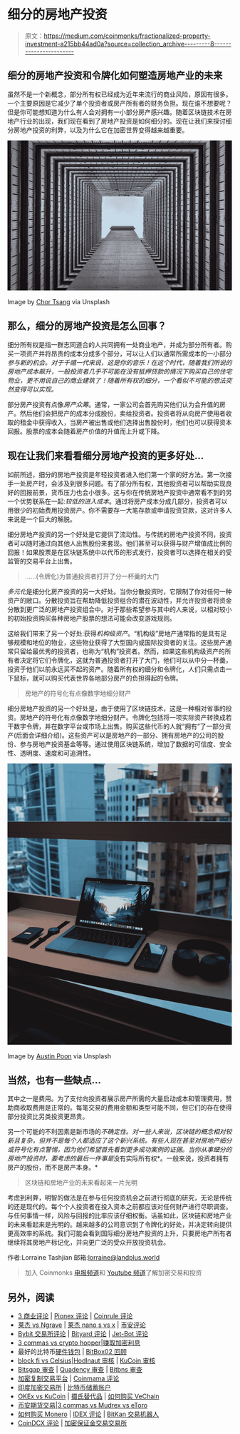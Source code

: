 # 细分的房地产投资

> 原文：<https://medium.com/coinmonks/fractionalized-property-investment-a215bb44ad0a?source=collection_archive---------8----------------------->

## 细分的房地产投资和令牌化如何塑造房地产业的未来

虽然不是一个新概念，部分所有权已经成为近年来流行的商业风险，原因有很多。一个主要原因是它减少了单个投资者或房产所有者的财务负担。现在谁不想要呢？但是你可能想知道为什么有人会对拥有一小部分房产感兴趣。随着区块链技术在房地产行业的出现，我们现在看到了房地产投资是如何细分的。现在让我们来探讨细分房地产投资的利弊，以及为什么它在加密世界变得越来越重要。

![](img/4873ba6b94a2837fbb33c82972ced168.png)

Image by [Chor Tsang](https://unsplash.com/@chortsang) via Unsplash

## **那么，细分的房地产投资是怎么回事？**

细分所有权是指一群志同道合的人共同拥有一处商业地产，并成为部分所有者。购买一项资产并将昂贵的成本分成多个部分，可以让人们以通常所需成本的一小部分*参与新的机会。对于千禧一代来说，这是你的音乐！在这个时代，随着我们所说的房地产成本飙升，一般投资者几乎不可能在没有抵押贷款的情况下购买自己的住宅物业，更不用说自己的商业建筑了！随着所有权的细分，一个看似不可能的想法突然变得可以实现。*

部分房产投资有点像*房产众筹*。通常，一家公司会首先购买他们认为会升值的房产。然后他们会把房产的成本分成股份，卖给投资者。投资者将从向房产使用者收取的租金中获得收入，当房产被出售或他们选择出售股份时，他们也可以获得资本回报。股票的成本会随着房产价值的升值而上升或下降。

## 现在让我们来看看细分房地产投资的更多好处...

如前所述，细分的房地产投资是年轻投资者进入他们第一个家的好方法。第一次接手一处房产时，会涉及到很多问题。有了部分所有权，其他投资者可以帮助实现良好的回报前景，货币压力也会小很多。这与你在传统房地产投资中通常看不到的另一个优势联系在一起:*较低的进入成本*。通过将房产成本分成几部分，投资者可以用很少的初始费用投资房产。你不需要存一大笔存款或申请投资贷款，这对许多人来说是一个巨大的解脱。

细分房地产投资的另一个好处是它提供了流动性。与传统的房地产投资不同，投资者可以随时通过向其他人出售股份来套现。他们甚至可以获得与财产增值成比例的回报！如果股票是在区块链系统中以代币的形式发行，投资者可以选择在相关的受监管的交易平台上出售。

> ……(令牌化)为普通投资者打开了分一杯羹的大门

*多元化*是细分化房产投资的另一大好处。当你分散投资时，它限制了你对任何一种资产的敞口。分散投资旨在帮助降低投资组合的潜在波动性，并允许投资者将资金分散到更广泛的房地产投资组合中。对于那些希望参与其中的人来说，以相对较小的初始投资购买各种房地产股票的想法可能会改变游戏规则。

这给我们带来了另一个好处:获得*机构级资产*。“机构级”房地产通常指的是具有足够规模和地位的物业，这些物业获得了大型国内或国际投资者的关注。这些房产通常只留给最优秀的投资者，也称为“机构”投资者。然而，如果这些机构级资产的所有者决定将它们令牌化，这就为普通投资者打开了大门，他们可以从中分一杯羹，投资于他们以前永远买不起的资产。随着所有权的细分和令牌化，人们只需点击一下鼠标，就可以购买代表世界各地部分房产的负担得起的令牌。

> 房地产的符号化有点像数字地细分财产

细分房地产投资的另一个好处是，由于使用了区块链技术，这是一种相对省事的投资。房地产的符号化有点像数字地细分财产。令牌化包括将一项实际资产转换成若干数字令牌，并在数字平台或市场上出售。购买这些代币的人就“拥有”了一部分资产(后面会详细介绍)。这些资产可以是房地产的一部分、拥有房地产的公司的股份、参与房地产投资基金等等。通过使用区块链系统，增加了数据的可信度、安全性、透明度、速度和可追溯性。

![](img/b3e34d276d46f4423ee2d3f291e15e63.png)

Image by [Austin Poon](https://unsplash.com/@austinpoon?utm_source=unsplash&utm_medium=referral&utm_content=creditCopyText) via Unsplash

## 当然，也有一些缺点…

其中之一是费用。为了支付向投资者展示房产所需的大量启动成本和管理费用，赞助商收取费用是正常的。每笔交易的费用金额和类型可能不同，但它们的存在使得部分投资比另类投资更昂贵。

另一个可能的不利因素是新市场的*不确定性。对一些人来说，区块链的概念相对较新且复杂，但并不是每个人都适应了这个新兴系统。有些人现在甚至对房地产细分或符号化有点警惕，因为他们希望首先看到更多成功案例的证据。当你从事细分的房地产投资时，要考虑的最后一件事是*没有实际所有权*。一般来说，投资者拥有房产的股份，而不是房产本身。*

> 区块链和房地产业的未来看起来一片光明

考虑到利弊，明智的做法是在参与任何投资机会之前进行彻底的研究，无论是传统的还是现代的。每个个人投资者在投入资本之前都应该对任何财产进行尽职调查。与任何事情一样，风险与回报的比率应该仔细权衡。话虽如此，区块链和房地产业的未来看起来是光明的。越来越多的公司意识到了令牌化的好处，并决定转向提供更高效率的系统。我们可能会看到国际细分房地产投资的上升，只要房地产所有者继续将其房地产标记化，并向更广泛的受众开放投资机会。

作者:Lorraine Tashjian
邮箱:lorraine@landplus.world

> 加入 Coinmonks [电报频道](https://t.me/coincodecap)和 [Youtube 频道](https://www.youtube.com/c/coinmonks/videos)了解加密交易和投资

## 另外，阅读

*   [3 商业评论](/coinmonks/3commas-review-an-excellent-crypto-trading-bot-2020-1313a58bec92) | [Pionex 评论](https://coincodecap.com/pionex-review-exchange-with-crypto-trading-bot) | [Coinrule 评论](/coinmonks/coinrule-review-2021-a-beginner-friendly-crypto-trading-bot-daf0504848ba)
*   [莱杰 vs Ngrave](/coinmonks/ledger-vs-ngrave-zero-7e40f0c1d694) | [莱杰 nano s vs x](/coinmonks/ledger-nano-s-vs-x-battery-hardware-price-storage-59a6663fe3b0) | [币安评论](/coinmonks/binance-review-ee10d3bf3b6e)
*   [Bybit 交易所评论](/coinmonks/bybit-exchange-review-dbd570019b71) | [Bityard 评论](https://coincodecap.com/bityard-reivew) | [Jet-Bot 评论](https://coincodecap.com/jet-bot-review)
*   [3 commas vs crypto hopper](/coinmonks/3commas-vs-pionex-vs-cryptohopper-best-crypto-bot-6a98d2baa203)|[赚取加密利息](/coinmonks/earn-crypto-interest-b10b810fdda3)
*   最好的比特币[硬件钱包](/coinmonks/hardware-wallets-dfa1211730c6) | [BitBox02 回顾](/coinmonks/bitbox02-review-your-swiss-bitcoin-hardware-wallet-c36c88fff29)
*   [block fi vs Celsius](/coinmonks/blockfi-vs-celsius-vs-hodlnaut-8a1cc8c26630)|[Hodlnaut 审核](/coinmonks/hodlnaut-review-best-way-to-hodl-is-to-earn-interest-on-your-bitcoin-6658a8c19edf) | [KuCoin 审核](https://coincodecap.com/kucoin-review)
*   [Bitsgap 审查](/coinmonks/bitsgap-review-a-crypto-trading-bot-that-makes-easy-money-a5d88a336df2) | [Quadency 审查](/coinmonks/quadency-review-a-crypto-trading-automation-platform-3068eaa374e1) | [Bitbns 审查](/coinmonks/bitbns-review-38256a07e161)
*   [加密复制交易平台](/coinmonks/top-10-crypto-copy-trading-platforms-for-beginners-d0c37c7d698c) | [Coinmama 评论](/coinmonks/coinmama-review-ace5641bde6e)
*   [印度加密交易所](/coinmonks/bitcoin-exchange-in-india-7f1fe79715c9) | [比特币储蓄账户](/coinmonks/bitcoin-savings-account-e65b13f92451)
*   [OKEx vs KuCoin](https://coincodecap.com/okex-kucoin) | [摄氏替代品](https://coincodecap.com/celsius-alternatives) | [如何购买 VeChain](https://coincodecap.com/buy-vechain)
*   [币安期货交易](https://coincodecap.com/binance-futures-trading)|[3 commas vs Mudrex vs eToro](https://coincodecap.com/mudrex-3commas-etoro)
*   [如何购买 Monero](https://coincodecap.com/buy-monero) | [IDEX 评论](https://coincodecap.com/idex-review) | [BitKan 交易机器人](https://coincodecap.com/bitkan-trading-bot)
*   [CoinDCX 评论](/coinmonks/coindcx-review-8444db3621a2) | [加密保证金交易交易所](https://coincodecap.com/crypto-margin-trading-exchanges)